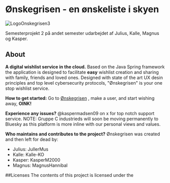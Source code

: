 # Ønskegrisen - en ønskeliste i skyen
![LogoOnskegrisen3](https://github.com/user-attachments/assets/e20cf639-8a05-4b40-beae-1c6d79cdbc43)

Semesterprojekt 2 på andet semester udarbejdet af Julius, Kalle, Magnus og Kasper.

## About
**A digital wishlist service in the cloud.** Based on the Java Spring framework the application is designed to facilitate **easy** wishlist creation and sharing with family, friends and loved ones. Designed with state of the art UX desin principles and top level cybersecurity protocols, "Ønskegrisen" is your one stop wishlist service. 

**How to get started:** Go to [Ønskegrisen](https://onskegrisen-ddf9b8gug4bcb3ek.westeurope-01.azurewebsites.net) , make a user, and start wishing away, **OINK!**

**Experience any issues?** @kaspermadsen09 on x for top notch support service. NOTE: Gruppe C industrieds will soon be moving permanently to Bluesky as this platform is more inline with our personal views and values.

**Who maintains and contributes to the project?** Ønskegrisen was created and then left for dead by:
* Julius: JullerMus
* Kalle: Kalle-KO
* Kasper: KasperM2000
* Magnus: MagnusHannibal

##Licenses
The contents of this project is licensed under the 
